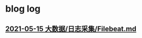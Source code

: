 # blog log

## <a href="https://github.com/731135090/blog/tree/master/大数据/日志采集/Filebeat.md"> 2021-05-15 大数据/日志采集/Filebeat.md </a>